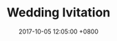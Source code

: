 ---
layout: post
title: "Wedding Ivitation"
img: P9.jpg # Add image post (optional)
date: 2017-10-05 12:05:00 +0800
---